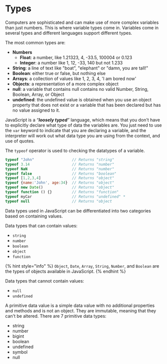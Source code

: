 # Types

Computers are sophisticated and can make use of more complex variables than just numbers. This is where variable types come in. Variables come in several types and different languages support different types.

The most common types are:

* **Numbers**
  * **Float**: a number, like 1.21323, 4, -33.5, 100004 or 0.123
  * **Integer**: a number like 1, 12, -33, 140 but not 1.233
* **String**: a line of text like "boat", "elephant" or "damn, you are tall!"
* **Boolean**: either true or false, but nothing else
* **Arrays**: a collection of values like 1, 2, 3, 4, 'I am bored now'
* **Objects**: a representation of a more complex object
* **null**: a variable that contains null contains no valid Number, String, Boolean, Array, or Object
* **undefined**: the undefined value is obtained when you use an object property that does not exist or a variable that has been declared but has no value assigned to it.

JavaScript is a _“**loosely typed**”_ language, which means that you don't have to explicitly declare what type of data the variables are. You just need to use the `var` keyword to indicate that you are declaring a variable, and the interpreter will work out what data type you are using from the context, and use of quotes.

The `typeof` operator is used to checking the datatypes of a variable. &#x20;

```javascript
typeof "John"                 // Returns "string"
typeof 3.14                   // Returns "number"
typeof NaN                    // Returns "number"
typeof false                  // Returns "boolean"
typeof [1,2,3,4]              // Returns "object"
typeof {name:'John', age:34}  // Returns "object"
typeof new Date()             // Returns "object"
typeof function () {}         // Returns "function"
typeof myCar                  // Returns "undefined" *
typeof null                   // Returns "object
```

Data types used in JavaScript can be differentiated into two categories based on containing values. &#x20;

Data types that can contain values:

* `string`
* `number`
* `boolean`
* `object`
* `function`

{% hint style="info" %}
`Object`, `Date`, `Array`, `String`, `Number`, and `Boolean` are the types of objects available in JavaScript.
{% endhint %}

Data types that  cannot contain values:

* `null`
* `undefined`

A primitive data value is a simple data value with no additional properties and methods and is not an object.  They are immutable, meaning that they can't be altered.  There are 7 primitive data types:

* string
* number
* bigint
* boolean
* undefined
* symbol
* null
